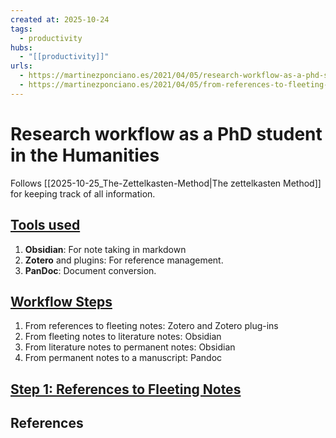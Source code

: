 ```yaml
--- 
created at: 2025-10-24
tags:
  - productivity
hubs:
  - "[[productivity]]"
urls:
  - https://martinezponciano.es/2021/04/05/research-workflow-as-a-phd-student-in-the-humanities/
  - https://martinezponciano.es/2021/04/05/from-references-to-fleeting-notes-zotero-and-zotero-plug-ins/
---
```


# Research workflow as a PhD student in the Humanities

Follows [[2025-10-25_The-Zettelkasten-Method|The zettelkasten Method]] for keeping track of all information.

## [Tools used][1]
1. **Obsidian**: For note taking in markdown
2. **Zotero** and plugins: For reference management.
3. **PanDoc**: Document conversion.

## [Workflow Steps][1]
1. From references to fleeting notes: Zotero and Zotero plug-ins
2. From fleeting notes to literature notes: Obsidian
3. From literature notes to permanent notes: Obsidian
4. From permanent notes to a manuscript: Pandoc

## [Step 1: References to Fleeting Notes][2]


## References 
[1]: https://martinezponciano.es/2021/04/05/research-workflow-as-a-phd-student-in-the-humanities/
[2]: https://martinezponciano.es/2021/04/05/from-references-to-fleeting-notes-zotero-and-zotero-plug-ins/
